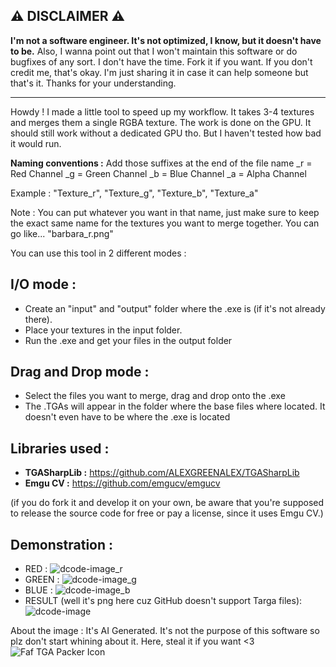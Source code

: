 ## ⚠ **DISCLAIMER** ⚠
**I'm not a software engineer. It's not optimized, I know, but it doesn't have to be.** Also, I wanna point out that I won't maintain this software or do bugfixes of any sort.
I don't have the time. Fork it if you want. If you don't credit me, that's okay. I'm just sharing it in case it can help someone but that's it. Thanks for your understanding.
________________________________
Howdy !
I made a little tool to speed up my workflow. It takes 3-4 textures and merges them a single RGBA texture.
The work is done on the GPU. It should still work without a dedicated GPU tho. But I haven't tested how bad it would run.

**Naming conventions :** Add those suffixes at the end of the file name
_r = Red Channel
_g = Green Channel
_b = Blue Channel
_a = Alpha Channel

Example : "Texture_r", "Texture_g", "Texture_b", "Texture_a"

Note : You can put whatever you want in that name, just make sure to keep the exact same name for the textures you want to merge together.
You can go like... "barbara_r.png"

You can use this tool in 2 different modes :

## I/O mode :
- Create an "input" and "output" folder where the .exe is (if it's not already there).
- Place your textures in the input folder.
- Run the .exe and get your files in the output folder

## Drag and Drop mode :
- Select the files you want to merge, drag and drop onto the .exe
- The .TGAs will appear in the folder where the base files where located. It doesn't even have to be where the .exe is located

## Libraries used :
- **TGASharpLib :** https://github.com/ALEXGREENALEX/TGASharpLib
- **Emgu CV :** https://github.com/emgucv/emgucv

(if you do fork it and develop it on your own, be aware that you're supposed to release the source code for free or pay a license, since it uses Emgu CV.)

## Demonstration :

- RED : ![dcode-image_r](https://github.com/Fafuccino/FafTGAPacker/assets/114378047/21e8b562-5b0d-40ba-9e43-360f30ceb945)
- GREEN : ![dcode-image_g](https://github.com/Fafuccino/FafTGAPacker/assets/114378047/31c1a4c4-b3d2-4638-a96a-92d423c342cb)
- BLUE : ![dcode-image_b](https://github.com/Fafuccino/FafTGAPacker/assets/114378047/a8d76a9a-34ce-43f7-9b31-f7f7e88d92ab)
- RESULT (well it's png here cuz GitHub doesn't support Targa files): ![dcode-image](https://github.com/Fafuccino/FafTGAPacker/assets/114378047/be678927-7c3e-4c0f-88b9-1ab2c716bbd2)

About the image :
It's AI Generated. It's not the purpose of this software so plz don't start whining about it.
Here, steal it if you want <3
![Faf TGA Packer Icon](https://github.com/Fafuccino/Faf-TGA-Packer-Repo/assets/114378047/fa7061f8-ca65-45c6-8ce7-39b47441fc02)

